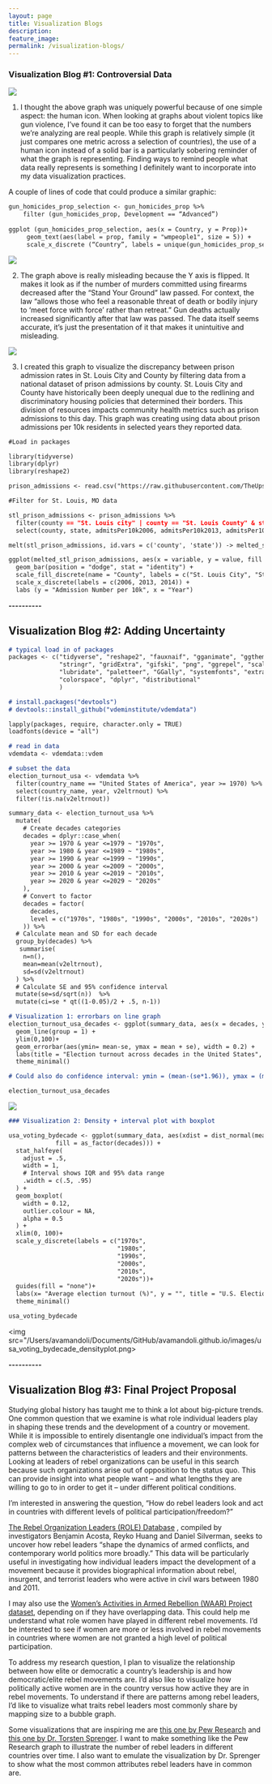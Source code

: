 ```yaml
---
layout: page
title: Visualization Blogs
description: 
feature_image: 
permalink: /visualization-blogs/
---
```



### Visualization Blog #1: Controversial Data

<img src="/images/gun_homicides_developed_countries.jpg">

1) I thought the above graph was uniquely powerful because of one simple aspect: the human icon. When looking at graphs about violent topics like gun violence, I’ve found it can be too easy to forget that the numbers we’re analyzing are real people. While this graph is relatively simple (it just compares one metric across a selection of countries), the use of a human icon instead of a solid bar is a particularly sobering reminder of what the graph is representing. Finding ways to remind people what data really represents is something I definitely want to incorporate into my data visualization practices. 

A couple of lines of code that could produce a similar graphic:

```markdown
gun_homicides_prop_selection <- gun_homicides_prop %>%
	filter (gun_homicides_prop, Development == “Advanced”) 
 
ggplot (gun_homicides_prop_selection, aes(x = Country, y = Prop))+
	 geom_text(aes(label = prop, family = "wmpeople1", size = 5)) +
     scale_x_discrete (“Country”, labels = unique(gun_homicides_prop_selection$Country))
```



<img src="/images/gun_deaths_florida.png">

2) The graph above is really misleading because the Y axis is flipped. It makes it look as if the number of murders committed using firearms decreased after the “Stand Your Ground” law passed. For context, the law “allows those who feel a reasonable threat of death or bodily injury to ‘meet force with force’ rather than retreat.” Gun deaths actually increased significantly after that law was passed. The data itself seems accurate, it’s just the presentation of it that makes it unintuitive and misleading.




<img src="/images/stlprisonadmissions_graph.png">

3) I created this graph to visualize the discrepancy between prison admission rates in St. Louis City and County by filtering data from a national dataset of prison admissions by county. St. Louis City and County have historically been deeply unequal due to the redlining and discriminatory housing policies that determined their borders. This division of resources impacts community health metrics such as prison admissions to this day. This graph was creating using data about prison admissions per 10k residents in selected years they reported data.

```markdown
#Load in packages

library(tidyverse)
library(dplyr)
library(reshape2)

prison_admissions <- read.csv("https://raw.githubusercontent.com/TheUpshot/prison-admissions/master/county-prison-admissions.csv")

#Filter for St. Louis, MO data

stl_prison_admissions <- prison_admissions %>% 
  filter(county == "St. Louis city" | county == "St. Louis County" & state == "MO") %>% 
  select(county, state, admitsPer10k2006, admitsPer10k2013, admitsPer10k2014)

melt(stl_prison_admissions, id.vars = c('county', 'state')) -> melted_stl_prison_admissions

ggplot(melted_stl_prison_admissions, aes(x = variable, y = value, fill = county)) +
  geom_bar(position = "dodge", stat = "identity") +
  scale_fill_discrete(name = "County", labels = c("St. Louis City", "St. Louis County")) +
  scale_x_discrete(labels = c(2006, 2013, 2014)) +
  labs (y = "Admission Number per 10k", x = "Year")
```

**----------**

## Visualization Blog #2: Adding Uncertainty

```markdown
# typical load in of packages 
packages <- c("tidyverse", "reshape2", "fauxnaif", "gganimate", "ggthemes",
              "stringr", "gridExtra", "gifski", "png", "ggrepel", "scales",
              "lubridate", "paletteer", "GGally", "systemfonts", "extrafont", 
              "colorspace", "dplyr", "distributional"
              )

# install.packages("devtools")
# devtools::install_github("vdeminstitute/vdemdata")

lapply(packages, require, character.only = TRUE)
loadfonts(device = "all")

# read in data 
vdemdata <- vdemdata::vdem

# subset the data
election_turnout_usa <- vdemdata %>% 
  filter(country_name == "United States of America", year >= 1970) %>% 
  select(country_name, year, v2eltrnout) %>% 
  filter(!is.na(v2eltrnout)) 
```

```markdown
summary_data <- election_turnout_usa %>% 
  mutate(
    # Create decades categories
    decades = dplyr::case_when(
      year >= 1970 & year <=1979 ~ "1970s",
      year >= 1980 & year <=1989 ~ "1980s",
      year >= 1990 & year <=1999 ~ "1990s",
      year >= 2000 & year <=2009 ~ "2000s",
      year >= 2010 & year <=2019 ~ "2010s",
      year >= 2020 & year <=2029 ~ "2020s"
    ),
    # Convert to factor
    decades = factor(
      decades,
      level = c("1970s", "1980s", "1990s", "2000s", "2010s", "2020s")
    )) %>% 
  # Calculate mean and SD for each decade
  group_by(decades) %>% 
   summarise(
    n=n(),
    mean=mean(v2eltrnout),
    sd=sd(v2eltrnout)
  ) %>%
  # Calculate SE and 95% confidence interval
  mutate(se=sd/sqrt(n))  %>%
  mutate(ci=se * qt((1-0.05)/2 + .5, n-1))

```

```markdown
# Visualization 1: errorbars on line graph 
election_turnout_usa_decades <- ggplot(summary_data, aes(x = decades, y = mean))+ 
  geom_line(group = 1) + 
  ylim(0,100)+
  geom_errorbar(aes(ymin= mean-se, ymax = mean + se), width = 0.2) +
  labs(title = "Election turnout across decades in the United States", y = "Average election turnout (%)", x = "") +
  theme_minimal()

# Could also do confidence interval: ymin = (mean-(se*1.96)), ymax = (mean + (se*1.96))

election_turnout_usa_decades
```
<img src="/images/usa_voting_bydecade_lineplot.png">



```markdown
### Visualization 2: Density + interval plot with boxplot

usa_voting_bydecade <- ggplot(summary_data, aes(xdist = dist_normal(mean, sd), y = as_factor(decades),
             fill = as_factor(decades))) +
  stat_halfeye(
    adjust = .5,
    width = 1, 
    # Interval shows IQR and 95% data range
    .width = c(.5, .95)
  ) + 
  geom_boxplot(
    width = 0.12, 
    outlier.colour = NA, 
    alpha = 0.5
  ) +
  xlim(0, 100)+
  scale_y_discrete(labels = c("1970s", 
                              "1980s", 
                              "1990s", 
                              "2000s", 
                              "2010s",
                              "2020s"))+
  guides(fill = "none")+
  labs(x= "Average election turnout (%)", y = "", title = "U.S. Election turnout across decades")+
  theme_minimal()

usa_voting_bydecade
```
<img src="/Users/avamandoli/Documents/GitHub/avamandoli.github.io/images/usa_voting_bydecade_densityplot.png>


**----------**




## Visualization Blog #3: Final Project Proposal



Studying global history has taught me to think a lot about big-picture trends. One common question that we examine is what role individual leaders play in shaping these trends and the development of a country or movement. While it is impossible to entirely disentangle one individual’s impact from the complex web of circumstances that influence a movement, we can look for patterns between the characteristics of leaders and their environments. Looking at leaders of rebel organizations can be useful in this search because such organizations arise out of opposition to the status quo. This can provide insight into what people want – and what lengths they are willing to go to in order to get it – under different political conditions. 

I’m interested in answering the question, “How do rebel leaders look and act in countries with different levels of political participation/freedom?” 

<a href="https://www.rebelleaders.org/">The Rebel Organization Leaders (ROLE) Database</a> , compiled by investigators Benjamin Acosta, Reyko Huang and Daniel Silverman, seeks to uncover how rebel leaders “shape the dynamics of armed conflicts, and contemporary world politics more broadly.” This data will be particularly useful in investigating how individual leaders impact the development of a movement because it provides biographical information about rebel, insurgent, and terrorist leaders who were active in civil wars between 1980 and 2011. 
 
I may also use the <a href="https://www.waarproject.com/">Women’s Activities in Armed Rebellion (WAAR) Project dataset</a>, depending on if they have overlapping data. This could help me understand what role women have played in different rebel movements. I’d be interested to see if women are more or less involved in rebel movements in countries where women are not granted a high level of political participation. 

To address my research question, I plan to visualize the relationship between how elite or democratic a country’s leadership is and how democratic/elite rebel movements are. I’d also like to visualize how politically active women are in the country versus how active they are in rebel movements. To understand if there are patterns among rebel leaders, I’d like to visualize what traits rebel leaders most commonly share by mapping size to a bubble graph. 

Some visualizations that are inspiring me are <a href="https://www.pewresearch.org/fact-tank/2019/04/18/a-look-at-how-people-around-the-world-view-climate-change/ft_19-04-18_climatechangeglobal_since2013concerns/">this one by Pew Research</a>  and <a href="https://twitter.com/spren9er/status/1195826547724374018">this one by Dr. Torsten Sprenger</a>.  I want to make something like the Pew Research graph to illustrate the number of rebel leaders in different countries over time. I also want to emulate the visualization by Dr. Sprenger to show what the most common attributes rebel leaders have in common are. 




